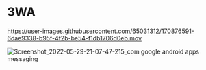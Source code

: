 # 3WA



https://user-images.githubusercontent.com/65031312/170876591-6dae9338-b95f-4f2b-be54-f1db1706d0eb.mov


![Screenshot_2022-05-29-21-07-47-215_com google android apps messaging](https://user-images.githubusercontent.com/65031312/170876601-07637706-a115-482b-a261-d42b1e06dde9.jpg)
